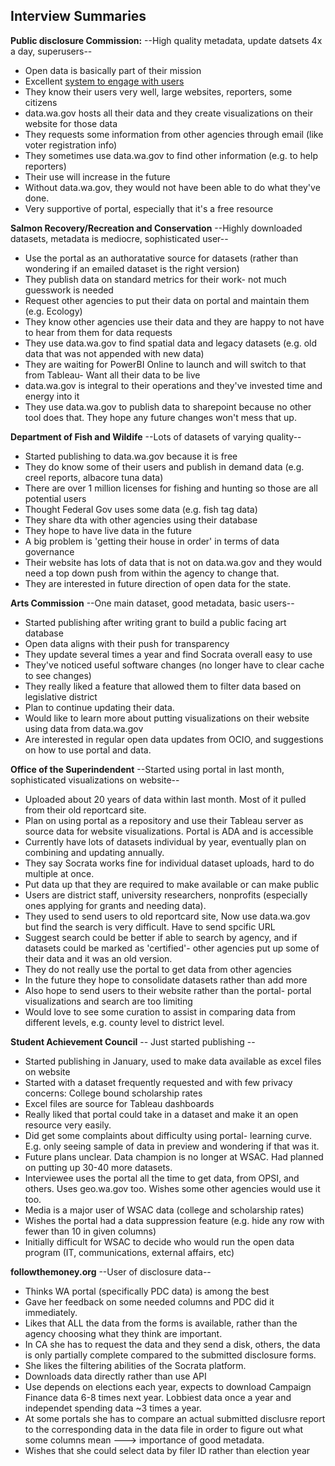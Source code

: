 ## Interview Summaries

**Public disclosure Commission:**  --High quality metadata, update datsets 4x a day, superusers--
- Open data is basically part of their mission
- Excellent [system to engage with users](https://gitlab.com/wapdc/OpenData-Program/issues)
- They know their users very well, large websites, reporters, some citizens
- data.wa.gov hosts all their data and they create visualizations on their website for those data
- They requests some information from other agencies through email (like voter registration info)
- They sometimes use data.wa.gov to find other information (e.g. to help reporters)
- Their use will increase in the future
- Without data.wa.gov, they would not have been able to do what they've done.
- Very supportive of portal, especially that it's a free resource


**Salmon Recovery/Recreation and Conservation** --Highly downloaded datasets, metadata is mediocre, sophisticated user--
- Use the portal as an authoratative source for datasets (rather than wondering if an emailed dataset is the right version)
- They publish data on standard metrics for their work- not much guesswork is needed
- Request other agencies to put their data on portal and maintain them (e.g. Ecology)
- They know other agencies use their data and they are happy to not have to hear from them for data requests
- They use data.wa.gov to find spatial data and legacy datasets (e.g. old data that was not appended with new data)
- They are waiting for PowerBI Online to launch and will switch to that from Tableau- Want all their data to be live
- data.wa.gov is integral to their operations and they've invested time and energy into it
- They use data.wa.gov to publish data to sharepoint because no other tool does that.  They hope any future changes won't mess that up.


**Department of Fish and Wildife** --Lots of datasets of varying quality--
- Started publishing to data.wa.gov because it is free
- They do know some of their users and publish in demand data (e.g. creel reports, albacore tuna data)
- There are over 1 million licenses for fishing and hunting so those are all potential users
- Thought Federal Gov uses some data (e.g. fish tag data)
- They share dta with other agencies using their database
- They hope to have live data in the future
- A big problem is 'getting their house in order' in terms of data governance
- Their website has lots of data that is not on data.wa.gov and they would need a top down push from within the agency to change that.
- They are interested in future direction of open data for the state.

**Arts Commission** --One main dataset, good metadata, basic users--
- Started publishing after writing grant to build a public facing art database
- Open data aligns with their push for transparency
- They update several times a year and find Socrata overall easy to use
- They've noticed useful software changes (no longer have to clear cache to see changes)
- They really liked a feature that allowed them to filter data based on legislative district
- Plan to continue updating their data.
- Would like to learn more about putting visualizations on their website using data from data.wa.gov
- Are interested in regular open data updates from OCIO, and suggestions on how to use portal and data.

**Office of the Superindendent** --Started using portal in last month, sophisticated visualizations on website--
- Uploaded about 20 years of data within last month.  Most of it pulled from their old reportcard site.
- Plan on using portal as a repository and use their Tableau server as source data for website visualizations.  Portal is ADA and is accessible
- Currently have lots of datasets individual by year, eventually plan on combining and updating annually.
- They say Socrata works fine for individual dataset uploads, hard to do multiple at once.
- Put data up that they are required to make available or can make public
- Users are district staff, university researchers, nonprofits (especially ones applying for grants and needing data).
- They used to send users to old reportcard site, Now use data.wa.gov but find the search is very difficult.  Have to send spcific URL
- Suggest search could be better if able to search by agency, and if datasets could be marked as 'certified'- other agencies put up some of their data and it was an old version.
- They do not really use the portal to get data from other agencies
- In the future they hope to consolidate datasets rather than add more
- Also hope to send users to their website rather than the portal- portal visualizations and search are too limiting
- Would love to see some curation to assist in comparing data from different levels, e.g. county level to district level.

**Student Achievement Council** -- Just started publishing --
- Started publishing in January, used to make data available as excel files on website
- Started with a dataset frequently requested and with few privacy concerns: College bound scholarship rates
- Excel files are source for Tableau dashboards
- Really liked that portal could take in a dataset and make it an open resource very easily.
- Did get some complaints about difficulty using portal- learning curve. E.g. only seeing sample of data in preview and wondering if that was it.
- Future plans unclear.  Data champion is no longer at WSAC.  Had planned on putting up 30-40 more datasets.
- Interviewee uses the portal all the time to get data, from OPSI, and others.  Uses geo.wa.gov too.  Wishes some other agencies would use it too.
- Media is a major user of WSAC data (college and scholarship rates)
- Wishes the portal had a data suppression feature (e.g. hide any row with fewer than 10 in given columns)
- Initially difficult for WSAC to decide who would run the open data program (IT, communications, external affairs, etc)

**followthemoney.org** --User of disclosure data--
- Thinks WA portal (specifically PDC data) is among the best
- Gave her feedback on some needed columns and PDC did it immediately.
- Likes that ALL the data from the forms is available, rather than the agency choosing what they think are important.
- In CA she has to request the data and they send a disk, others, the data is only partially complete compared to the submitted disclosure forms.
- She likes the filtering abilities of the Socrata platform.
- Downloads data directly rather than use API
- Use depends on elections each year, expects to download Campaign Finance data 6-8 times next year.   Lobbiest data once a year and independet spending data ~3 times a year.
- At some portals she has to compare an actual submitted disclusre report to the corresponding data in the data file in order to figure out what some columns mean ---> importance of good metadata.
- Wishes that she could select data by filer ID rather than election year

